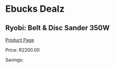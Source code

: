 
# Ebucks Dealz
## Ryobi: Belt & Disc Sander 350W
[Product Page](https://www.ebucks.com/web/shop/productSelected.do?prodId=315064790&catId=717342768)

Price: R2200.00

Savings: 


	